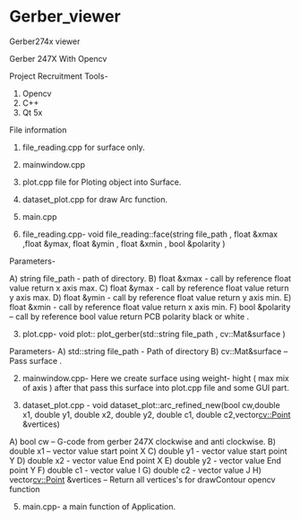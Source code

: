# Gerber_viewer
Gerber274x viewer


Gerber 247X With Opencv

Project Recruitment Tools-
1) Opencv
2) C++
3) Qt 5x






File information 

1) file_reading.cpp for surface only.
2) mainwindow.cpp 
3) plot.cpp file for Ploting object into Surface.
4) dataset_plot.cpp for draw Arc function.
5) main.cpp


1)  file_reading.cpp-
void file_reading::face(string file_path , float &xmax ,float &ymax, float &ymin , float &xmin , bool &polarity )

Parameters- 

A) string file_path -   path of directory.
B) float &xmax - call by reference float value return  x axis max.
C) float &ymax - call by reference float value return  y axis max.
D) float &ymin - call by reference float value return  y axis min.
E) float &xmin - call by reference float value return  x axis min.
F) bool &polarity – call by reference bool value return PCB polarity black or white .



3) plot.cpp- void plot:: plot_gerber(std::string file_path , cv::Mat&surface )

Parameters- 
A) std::string file_path - Path of directory
B) cv::Mat&surface – Pass surface .


2) mainwindow.cpp-  Here we create surface using weight- hight ( max mix of axis ) after that pass this surface into plot.cpp file and some GUI part.


4) dataset_plot.cpp - void dataset_plot::arc_refined_new(bool cw,double x1, double y1, double x2, double y2, double c1, double c2,vector<cv::Point> &vertices)

A) bool cw – G-code from gerber 247X clockwise and anti clockwise.
B) double x1 – vector value start point X
C) double y1 - vector value start point Y
D) double x2 - vector value End point X
E) double y2 - vector value End point Y
F) double c1 - vector value I
G) double c2 - vector value J
H) vector<cv::Point> &vertices – Return all  vertices's for drawContour   opencv function 



5) main.cpp- a main function of Application.
